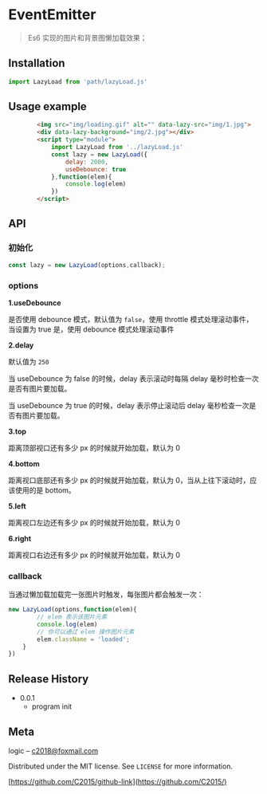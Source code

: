 # EventEmitter

> Es6 实现的图片和背景图懒加载效果；

## Installation

```javascript
import LazyLoad from 'path/lazyLoad.js'
```

## Usage example

```html
        <img src="img/loading.gif" alt="" data-lazy-src="img/1.jpg">
        <div data-lazy-background="img/2.jpg"></div>
        <script type="module">
            import LazyLoad from '../lazyLoad.js'
            const lazy = new LazyLoad({
                delay: 2000,
                useDebounce: true
            },function(elem){
                console.log(elem)
            })
        </script>
```

## API

### 初始化

```javascript
const lazy = new LazyLoad(options,callback);
```

### options


**1.useDebounce**

是否使用 debounce 模式，默认值为 `false`，使用 throttle 模式处理滚动事件，当设置为 true 是，使用 debounce 模式处理滚动事件

**2.delay**

默认值为 `250`

当 useDebounce 为 false 的时候，delay 表示滚动时每隔 delay 毫秒时检查一次是否有图片要加载。

当 useDebounce 为 true 的时候，delay 表示停止滚动后 delay 毫秒检查一次是否有图片要加载。

**3.top**

距离顶部视口还有多少 px 的时候就开始加载，默认为 0

**4.bottom**

距离视口底部还有多少 px 的时候就开始加载，默认为 0，当从上往下滚动时，应该使用的是 bottom。

**5.left**

距离视口左边还有多少 px 的时候就开始加载，默认为 0

**6.right**

距离视口右边还有多少 px 的时候就开始加载，默认为 0

### callback

当通过懒加载加载完一张图片时触发，每张图片都会触发一次：

```js
new LazyLoad(options,function(elem){
        // elem 表示该图片元素
        console.log(elem)
        // 你可以通过 elem 操作图片元素
        elem.className = 'loaded';
    }
})
```

## Release History

* 0.0.1
  *  program init

## Meta

logic – c2018@foxmail.com

Distributed under the MIT license. See ``LICENSE`` for more information.

[https://github.com/C2015/github-link](https://github.com/C2015/)

